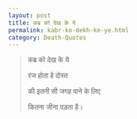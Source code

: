 ```yaml
---
layout: post
title: कब्र को देख के ये 
permalink: kabr-ko-dekh-ke-ye.html
category: Death-Quotes
---
```

> कब्र को देख के ये 
> 
> रंज होता हे दोस्त 
> 
> की इतनी सी जगह पाने के लिए 
> 
> कितना जीना पड़ता है। 
